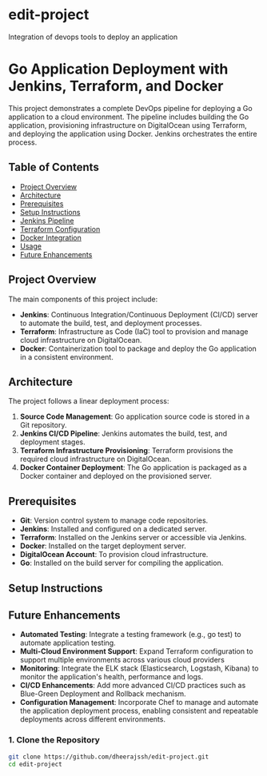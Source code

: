 # edit-project
Integration of devops tools to deploy an application
# Go Application Deployment with Jenkins, Terraform, and Docker

This project demonstrates a complete DevOps pipeline for deploying a Go application to a cloud environment. The pipeline includes building the Go application, provisioning infrastructure on DigitalOcean using Terraform, and deploying the application using Docker. Jenkins orchestrates the entire process.

## Table of Contents

- [Project Overview](#project-overview)
- [Architecture](#architecture)
- [Prerequisites](#prerequisites)
- [Setup Instructions](#setup-instructions)
- [Jenkins Pipeline](#jenkins-pipeline)
- [Terraform Configuration](#terraform-configuration)
- [Docker Integration](#docker-integration)
- [Usage](#usage)
- [Future Enhancements](#future-enhancements)

## Project Overview

The main components of this project include:

- **Jenkins**: Continuous Integration/Continuous Deployment (CI/CD) server to automate the build, test, and deployment processes.
- **Terraform**: Infrastructure as Code (IaC) tool to provision and manage cloud infrastructure on DigitalOcean.
- **Docker**: Containerization tool to package and deploy the Go application in a consistent environment.

## Architecture

The project follows a linear deployment process:

1. **Source Code Management**: Go application source code is stored in a Git repository.
2. **Jenkins CI/CD Pipeline**: Jenkins automates the build, test, and deployment stages.
3. **Terraform Infrastructure Provisioning**: Terraform provisions the required cloud infrastructure on DigitalOcean.
4. **Docker Container Deployment**: The Go application is packaged as a Docker container and deployed on the provisioned server.

## Prerequisites

- **Git**: Version control system to manage code repositories.
- **Jenkins**: Installed and configured on a dedicated server.
- **Terraform**: Installed on the Jenkins server or accessible via Jenkins.
- **Docker**: Installed on the target deployment server.
- **DigitalOcean Account**: To provision cloud infrastructure.
- **Go**: Installed on the build server for compiling the application.

## Setup Instructions

## Future Enhancements
- **Automated Testing**: Integrate a testing framework (e.g., go test) to automate application testing.
- **Multi-Cloud Environment Support**: Expand Terraform configuration to support multiple environments across various cloud providers
- **Monitoring**: Integrate the ELK stack (Elasticsearch, Logstash, Kibana) to monitor the application's health, performance and logs.
- **CI/CD Enhancements**: Add more advanced CI/CD practices such as Blue-Green Deployment and Rollback mechanism.
- **Configuration Management**: Incorporate Chef to manage and automate the application deployment process, enabling consistent and repeatable deployments across different environments.

### 1. Clone the Repository

```bash
git clone https://github.com/dheerajssh/edit-project.git
cd edit-project